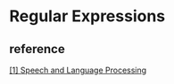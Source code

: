 # Regular Expressions

## 

## reference

[\[1\] Speech and Language Processing](https://web.stanford.edu/~jurafsky/slp3/)

